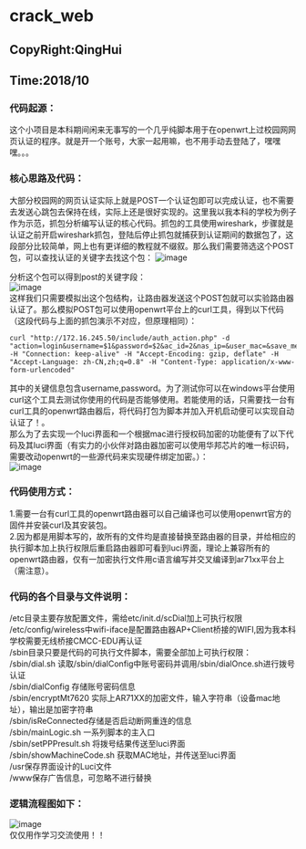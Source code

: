 # crack_web
## CopyRight:QingHui  
## Time:2018/10  

### 代码起源：
这个小项目是本科期间闲来无事写的一个几乎纯脚本用于在openwrt上过校园网网页认证的程序。就是开一个账号，大家一起用嘛，也不用手动去登陆了，嘿嘿嘿。。。  

### 核心思路及代码：  
大部分校园网的网页认证实际上就是POST一个认证包即可以完成认证，也不需要去发送心跳包去保持在线，实际上还是很好实现的。这里我以我本科的学校为例子作为示范，抓包分析编写认证的核心代码。抓包的工具使用wireshark，步骤就是认证之前开启wireshark抓包，登陆后停止抓包就捕获到认证期间的数据包了，这段部分比较简单，网上也有更详细的教程就不缀叙。那么我们需要筛选这个POST包，可以查找认证的关键字去找这个包： 
![image](https://github.com/a1094174619/crack_web/tree/master/image/wireless.png "POST包抓取")  
   
分析这个包可以得到post的关键字段：  
![image]( https://github.com/a1094174619/crack_web/tree/master/image/parameter.png)  
	这样我们只需要模拟出这个包结构，让路由器发送这个POST包就可以实验路由器认证了。那么模拟POST包可以使用openwrt平台上的curl工具，得到以下代码（这段代码与上面的抓包演示不对应，但原理相同）：
  
    curl "http://172.16.245.50/include/auth_action.php" -d "action=login&username=$1&password=$2&ac_id=2&nas_ip=&user_mac=&save_me=1&ajax=1" -H "Connection: keep-alive" -H "Accept-Encoding: gzip, deflate" -H "Accept-Language: zh-CN,zh;q=0.8" -H "Content-Type: application/x-www-form-urlencoded"  

其中的关键信息包含username,password。为了测试你可以在windows平台使用curl这个工具去测试你使用的代码是否能够使用。若能使用的话，只需要找一台有curl工具的openwrt路由器后，将代码打包为脚本并加入开机启动便可以实现自动认证了！。  
那么为了去实现一个luci界面和一个根据mac进行授权码加密的功能便有了以下代码及其luci界面（有实力的小伙伴对路由器加密可以使用华邦芯片的唯一标识码，需要改动openwrt的一些源代码来实现硬件绑定加密。）：  
![image]( https://github.com/a1094174619/crack_web/tree/master/image/luci.png)  
 
### 代码使用方式：  
1.需要一台有curl工具的openwrt路由器可以自己编译也可以使用openwrt官方的固件并安装curl及其安装包。  
2.因为都是用脚本写的，故所有的文件均是直接替换至路由器的目录，并给相应的执行脚本加上执行权限后重启路由器即可看到luci界面，理论上兼容所有的openwrt路由器，仅有一加密执行文件用c语言编写并交叉编译到ar71xx平台上（需注意）。  
### 代码的各个目录与文件说明：  
/etc目录主要存放配置文件，需给etc/init.d/scDial加上可执行权限  
	/etc/config/wireless中wifi-iface是配置路由器AP+Client桥接的WIFI,因为我本科学校需要无线桥接CMCC-EDU再认证  
/sbin目录只要是代码的可执行文件脚本，需要全部加上可执行权限：  
	/sbin/dial.sh 读取/sbin/dialConfig中账号密码并调用/sbin/dialOnce.sh进行拨号认证  
	/sbin/dialConfig 存储账号密码信息  
	/sbin/encryptMt7620 实际上AR71XX的加密文件，输入字符串（设备mac地址），输出是加密字符串  
	/sbin/isReConnected存储是否启动断网重连的信息  
	/sbin/mainLogic.sh 一系列脚本的主入口  
	/sbin/setPPPresult.sh 将拨号结果传送至luci界面  
	/sbin/showMachineCode.sh 获取MAC地址，并传送至luci界面  
/usr保存界面设计的Luci文件  
/www保存广告信息，可忽略不进行替换  
### 逻辑流程图如下：  
![image]( https://github.com/a1094174619/crack_web/tree/master/image/flow.png)  
仅仅用作学习交流使用！！  
